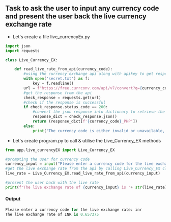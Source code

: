## Task to ask the user to input any currency code and present the user back the live currency exchange rate
- Let's create a file live_currencyEx.py
```python
import json
import requests

class Live_Currency_EX:

    def read_live_rate_from_api(currency_code):
        #using the currency exchange api along with apikey to get response
        with open('secret.txt') as f:
            key = f.readline()
        url = f"https://free.currconv.com/api/v7/convert?q={currency_code}_PHP&compact=ultra&apiKey={key}"
        #get the response from the api
        check_response = requests.get(url)
        #check if the response is successful
        if check_response.status_code == 200:
            #convert the json response into dictionary to retrieve the required exchange rate
            response_dict = check_response.json()
            return (response_dict[f'{currency_code}_PHP'])
        else:
            print("The currency code is either invalid or unavailable, try again later")

```
- Let's create program.py to call & utilise the Live_Currency_EX methods
```python
from app.live_currencyEX import Live_Currency_EX

#prompting the user for currency code 
currency_input = input("Please enter a currency code for the live exchange rate: ").upper()
#get the live exchange rate from the api by calling Live_Currency_EX class method
live_rate = Live_Currency_EX.read_live_rate_from_api(currency_input)

#present the user back with the live rate
print(f"The live exchange rate of {currency_input} is "+ str(live_rate))
```
#### Output
```python
Please enter a currency code for the live exchange rate: inr
The live exchange rate of INR is 0.657375
```